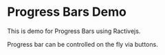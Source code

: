 Progress Bars Demo
==================

This is demo for Progress Bars using Ractivejs.

Progress bar can be controlled on the fly via buttons.